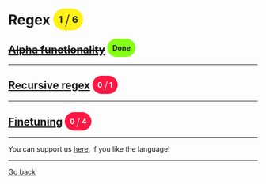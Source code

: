 # Regex <span style="background-color: #FFF117; color: #222222; padding: 10px; border-radius: 100px; font-size: 19.2px; vertical-align: top;">1 <span style="font-size: 28.799999999999997px; vertical-align: middle; font-weight: 300;">/</span> 6</span>
## ~~[Alpha functionality](./0/readme.md)~~ <span style="background-color: #85FF17; color: #222222; padding: 10px; border-radius: 100px; font-size: 14.399999999999999px; vertical-align: top;">Done</span>


_____
## [Recursive regex](./1/readme.md) <span style="background-color: #FF1744; color: #FFFFFF; padding: 10px; border-radius: 100px; font-size: 14.399999999999999px; vertical-align: top;">0 <span style="font-size: 21.599999999999998px; vertical-align: middle; font-weight: 300;">/</span> 1</span>
_____
## [Finetuning](./2/readme.md) <span style="background-color: #FF1744; color: #FFFFFF; padding: 10px; border-radius: 100px; font-size: 14.399999999999999px; vertical-align: top;">0 <span style="font-size: 21.599999999999998px; vertical-align: middle; font-weight: 300;">/</span> 4</span>
_____
You can support us [here](https://www.buymeacoffee.com/hurx), if you like the language!
_____
[Go back](../readme.md#1)